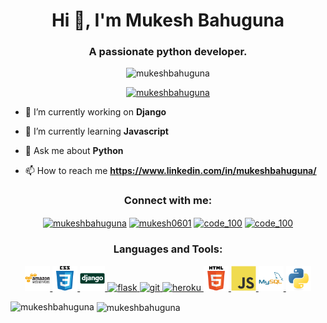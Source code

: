 <!-- ### Hi there 👋
 -->
<!--
**MukeshBahuguna/MukeshBahuguna** is a ✨ _special_ ✨ repository because its `README.md` (this file) appears on your GitHub profile.
-->
<h1 align="center">Hi 👋, I'm Mukesh Bahuguna</h1>
<h3 align="center">A passionate python developer.</h3>

<p align="center"> <img src="https://komarev.com/ghpvc/?username=mukeshbahuguna&label=Profile%20views&color=0e75b6&style=flat" alt="mukeshbahuguna" /> </p>

<p align="center"> <a href="https://github.com/ryo-ma/github-profile-trophy"><img src="https://github-profile-trophy.vercel.app/?username=mukeshbahuguna" alt="mukeshbahuguna" /></a> </p>

- 🔭 I’m currently working on **Django**

- 🌱 I’m currently learning **Javascript**

- 💬 Ask me about **Python**

- 📫 How to reach me **https://www.linkedin.com/in/mukeshbahuguna/**

<h3 align="center">Connect with me:</h3>
<p align="center">
<a href="https://linkedin.com/in/mukeshbahuguna" target="blank"><img align="center" src="https://raw.githubusercontent.com/rahuldkjain/github-profile-readme-generator/master/src/images/icons/Social/linked-in-alt.svg" alt="mukeshbahuguna" height="30" width="40" /></a>
<a href="https://www.codechef.com/users/mukesh0601" target="blank"><img align="center" src="https://cdn.jsdelivr.net/npm/simple-icons@3.1.0/icons/codechef.svg" alt="mukesh0601" height="30" width="40" /></a>
<a href="https://codeforces.com/profile/code_100" target="blank"><img align="center" src="https://cdn.jsdelivr.net/npm/simple-icons@3.0.1/icons/codeforces.svg" alt="code_100" height="30" width="40" /></a>
<a href="https://www.leetcode.com/code_100" target="blank"><img align="center" src="https://raw.githubusercontent.com/rahuldkjain/github-profile-readme-generator/master/src/images/icons/Social/leet-code.svg" alt="code_100" height="30" width="40" /></a>
</p>

<h3 align="center">Languages and Tools:</h3>
<p align="center"> <a href="https://aws.amazon.com" target="_blank"> <img src="https://raw.githubusercontent.com/devicons/devicon/master/icons/amazonwebservices/amazonwebservices-original-wordmark.svg" alt="aws" width="40" height="40"/> </a> <a href="https://www.w3schools.com/css/" target="_blank"> <img src="https://raw.githubusercontent.com/devicons/devicon/master/icons/css3/css3-original-wordmark.svg" alt="css3" width="40" height="40"/> </a> <a href="https://www.djangoproject.com/" target="_blank"> <img src="https://raw.githubusercontent.com/devicons/devicon/master/icons/django/django-original.svg" alt="django" width="40" height="40"/> </a> <a href="https://flask.palletsprojects.com/" target="_blank"> <img src="https://www.vectorlogo.zone/logos/pocoo_flask/pocoo_flask-icon.svg" alt="flask" width="40" height="40"/> </a> <a href="https://git-scm.com/" target="_blank"> <img src="https://www.vectorlogo.zone/logos/git-scm/git-scm-icon.svg" alt="git" width="40" height="40"/> </a> <a href="https://heroku.com" target="_blank"> <img src="https://www.vectorlogo.zone/logos/heroku/heroku-icon.svg" alt="heroku" width="40" height="40"/> </a> <a href="https://www.w3.org/html/" target="_blank"> <img src="https://raw.githubusercontent.com/devicons/devicon/master/icons/html5/html5-original-wordmark.svg" alt="html5" width="40" height="40"/> </a> <a href="https://developer.mozilla.org/en-US/docs/Web/JavaScript" target="_blank"> <img src="https://raw.githubusercontent.com/devicons/devicon/master/icons/javascript/javascript-original.svg" alt="javascript" width="40" height="40"/> </a> <a href="https://www.mysql.com/" target="_blank"> <img src="https://raw.githubusercontent.com/devicons/devicon/master/icons/mysql/mysql-original-wordmark.svg" alt="mysql" width="40" height="40"/> </a> <a href="https://www.python.org" target="_blank"> <img src="https://raw.githubusercontent.com/devicons/devicon/master/icons/python/python-original.svg" alt="python" width="40" height="40"/> </a> </p>

<p><img align="left" src="https://github-readme-stats.vercel.app/api/top-langs?username=mukeshbahuguna&show_icons=true&locale=en&layout=compact" alt="mukeshbahuguna" /></p>

<p>&nbsp;<img align="center" src="https://github-readme-stats.vercel.app/api?username=mukeshbahuguna&show_icons=true&locale=en" alt="mukeshbahuguna" /></p>

